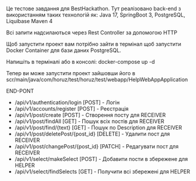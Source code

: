 Це тестове завдання для BestHackathon. Тут реалізовано back-end
з використанням таких технологій як: Java 17, SpringBoot 3, PostgreSQL, Liquibase Maven 4

Всі запити надсилаються через Rest Controller за допомогою HTTP

Щоб запустити проект вам потрібно зайти в термінал щоб запустити Docker Container для бази
даних PostgreSQL. 

Напишіть в терміналі або в консолі: docker-compose up -d

Тепер ви може запустити проект зайшовши його в scr/main/java/com/horuz/test/horuz/test/webapp/HelpWebAppApplication

END-PONT

- /api/v1/authentication/login [POST] - Логін
- /api/v1/accounts/register [POST] - Реєстрація
- /api/v1/post/create [POST] - Створення посту для RECEIVER
- /api/v1/post/findAll [GET] - Пошук всіх постів для RECEIVER
- /api/v1/post/find/{text} [GET] - Пошук по Description для RECEIVER
- /api/v1/post/deletePost/{post_id} [DELETE] - Удалити пост для RECEIVER
- /api/v1/post/changePost/{post_id} [PATCH] - Редагувати пост для RECEIVER
- /api/v1/select/makeSelect [POST] - Добавити пости в збережене для HELPER
- /api/v1/select/findSelects [GET] - Получити всі збережені для HELPER
